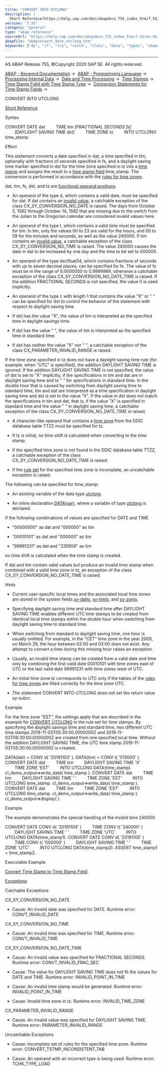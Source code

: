 ```yaml
---
title: "CONVERT INTO UTCLONG"
description: |
  Short Reference(https://help.sap.com/doc/abapdocu_755_index_htm/7.55/en-US/abapconvert_utclong_shortref.htm) Syntax CONVERT DATE dat TIME tim FRACTIONAL SECONDS fs DAYLIGHT SAVING TIME dst TIME ZONE tz INTO UTCLONG time_stamp. Effect This statement converts a date specified in dat
version: "7.55"
category: "general"
type: "abap-reference"
sourceUrl: "https://help.sap.com/doc/abapdocu_755_index_htm/7.55/en-US/abapconvert_date_utclong.htm"
abapFile: "abapconvert_date_utclong.htm"
keywords: ["do", "if", "try", "catch", "class", "data", "types", "abapconvert", "date", "utclong"]
---
```


* * *

AS ABAP Release 755, ©Copyright 2020 SAP SE. All rights reserved.

[ABAP - Keyword Documentation](https://help.sap.com/doc/abapdocu_755_index_htm/7.55/en-US/abenabap.htm) →  [ABAP - Programming Language](https://help.sap.com/doc/abapdocu_755_index_htm/7.55/en-US/abenabap_reference.htm) →  [Processing Internal Data](https://help.sap.com/doc/abapdocu_755_index_htm/7.55/en-US/abenabap_data_working.htm) →  [Date and Time Processing](https://help.sap.com/doc/abapdocu_755_index_htm/7.55/en-US/abendate_time_processing.htm) →  [Time Stamps](https://help.sap.com/doc/abapdocu_755_index_htm/7.55/en-US/abentime_stamps.htm) →  [Time Stamp Field with Time Stamp Type](https://help.sap.com/doc/abapdocu_755_index_htm/7.55/en-US/abenutclong.htm) →  [Conversion Statements for Time Stamp Fields](https://help.sap.com/doc/abapdocu_755_index_htm/7.55/en-US/abentimestamp_conversions.htm) → 

CONVERT INTO UTCLONG

[Short Reference](https://help.sap.com/doc/abapdocu_755_index_htm/7.55/en-US/abapconvert_utclong_shortref.htm)

Syntax

CONVERT DATE dat
        TIME tim *\[*FRACTIONAL SECONDS fs*\]*
        *\[*DAYLIGHT SAVING TIME dst*\]*
        TIME ZONE tz
        INTO UTCLONG time\_stamp.

Effect

This statement converts a date specified in dat, a time specified in tim, optionally with fractions of seconds specified in fs, and a daylight saving time marker specified in dst for the time zone specified in tz into a [time stamp](https://help.sap.com/doc/abapdocu_755_index_htm/7.55/en-US/abentime_stamp_glosry.htm "Glossary Entry") and assigns the result to a [time stamp field](https://help.sap.com/doc/abapdocu_755_index_htm/7.55/en-US/abentimestamp_field_glosry.htm "Glossary Entry") time\_stamp. The conversion is performed in accordance with the [rules for time zones](https://help.sap.com/doc/abapdocu_755_index_htm/7.55/en-US/abentime_zone_rules.htm).

dat, tim, fs, dst, and tz are [functional operand positions](https://help.sap.com/doc/abapdocu_755_index_htm/7.55/en-US/abenfunctional_position_glosry.htm "Glossary Entry").

-   An operand of the type d, which contains a valid date, must be specified for dat. If dat contains an [invalid value](https://help.sap.com/doc/abapdocu_755_index_htm/7.55/en-US/abenchar_date_time_fields_validity.htm), a catchable exception of the class CX\_SY\_CONVERSION\_NO\_DATE is raised. The days from October 5, 1582 through October 14, 1582 that are missing due to the switch from the Julian to the Gregorian calendar are considered invalid values here.

-   An operand of the type t, which contains a valid time must be specified for tim. In tim, only the values 00 to 23 are valid for the hours, and 00 to 59 for the minutes and seconds, as well as the value 240000. If tim contains an [invalid value](https://help.sap.com/doc/abapdocu_755_index_htm/7.55/en-US/abenchar_date_time_fields_validity.htm), a catchable exception of the class CX\_SY\_CONVERSION\_NO\_TIME is raised. The value 240000 causes the date in dat to be increased by one day and the time to be set to 000000.

-   An operand of the type decfloat34, which contains fractions of seconds with up to seven decimal places, can be specified for fs. The value of fs must be in the range of 0.0000000 to 0.9999999, otherwise a catchable exception of the class CX\_SY\_CONVERSION\_NO\_DATE\_TIME is raised. If the addition FRACTIONAL SECONDS is not specified, the value 0 is used implicitly.

-   An operand of the type c with length 1 that contains the value "X" or " " can be specified for dst to control the behavior of the statement with respect to daylight saving time.

-   If dst has the value "X", the value of tim is interpreted as the specified time in daylight savings time.

-   If dst has the value " ", the value of tim is interpreted as the specified time in standard time.

-   If dst has neither the value "X" nor " ", a catchable exception of the class CX\_PARAMETER\_INVALID\_RANGE is raised.

If the time zone specified in tz does not have a daylight saving time rule (for example, when "UTC" is specified), the addition DAYLIGHT SAVING TIME is ignored. If the addition DAYLIGHT SAVING TIME is not specified, the value of dst is set to "X" implicitly, if the specifications in tim and dat are in daylight saving time and to " " for specifications in standard time. In the double hour that is caused by switching from daylight saving time to standard time, tim and dat are interpreted as a time specification in daylight saving time and dst is set to the value "X". If the value in dst does not match the specifications in tim and dat, that is, if the value "X" is specified in standard time and the value " " in daylight saving time, a catchable exception of the class CX\_SY\_CONVERSION\_NO\_DATE\_TIME is raised.

-   A character-like operand that contains a [time zone](https://help.sap.com/doc/abapdocu_755_index_htm/7.55/en-US/abentime_zone_glosry.htm "Glossary Entry") from the DDIC database table TTZZ must be specified for tz.

-   If tz is initial, no time shift is calculated when converting to the time stamp.

-   If the specified time zone is not found in the DDIC database table TTZZ, a catchable exception of the class CX\_SY\_CONVERSION\_NO\_DATE\_TIME is raised.

-   If the [rule set](https://help.sap.com/doc/abapdocu_755_index_htm/7.55/en-US/abentime_zone_rules.htm) for the specified time zone is incomplete, an uncatchable exception is raised.

The following can be specified for time\_stamp:

-   An existing variable of the data type [utclong](https://help.sap.com/doc/abapdocu_755_index_htm/7.55/en-US/abenbuiltin_types_date_time.htm).

-   An inline declaration [DATA(var)](https://help.sap.com/doc/abapdocu_755_index_htm/7.55/en-US/abendata_inline.htm), where a variable of type [utclong](https://help.sap.com/doc/abapdocu_755_index_htm/7.55/en-US/abenbuiltin_types_date_time.htm) is declared.

If the following combinations of values are specified for DATE and TIME

-   "00000000" as dat and "000000" as tim

-   "00010101" as dat and "000000" as tim

-   "99991231" as dat and "235959" as tim

no time shift is calculated when the time stamp is created.

If dat and tim contain valid values but produce an invalid time stamp when combined with a valid time zone in tz, an exception of the class CX\_SY\_CONVERSION\_NO\_DATE\_TIME is raised.

Hints

-   Current user-specific local times and the associated local time zones are stored in the system fields [sy-datlo](https://help.sap.com/doc/abapdocu_755_index_htm/7.55/en-US/abentime_system_fields.htm), [sy-timlo](https://help.sap.com/doc/abapdocu_755_index_htm/7.55/en-US/abentime_system_fields.htm), and [sy-zonlo](https://help.sap.com/doc/abapdocu_755_index_htm/7.55/en-US/abentime_system_fields.htm).

-   Specifying daylight saving time and standard time after DAYLIGHT SAVING TIME enables different UTC time stamps to be created from identical local time stamps within the double hour when switching from daylight saving time to standard time.

-   When switching from standard to daylight saving time, one hour is usually omitted. For example, in the "CET" time zone in the year 2009, on March 29, the hour between 02:00 and 03:00 does not exist. Any attempt to convert a time during this missing hour raises an exception.

-   Usually, an invalid time stamp can be created from a valid date and time only by combining the first valid date 00010101 with time zones east of UTC or the last valid date 99991231 with time zones west of UTC.

-   An initial time zone tz corresponds to UTC only if the tables of the [rules for time zones](https://help.sap.com/doc/abapdocu_755_index_htm/7.55/en-US/abentime_zone_rules.htm) are filled correctly for the time zone UTC.

-   The statement CONVERT INTO UTCLONG does not set the return value sy-subrc.

Example

For the time zone "EST", the settings apply that are described in the example for [CONVERT UTCLONG](https://help.sap.com/doc/abapdocu_755_index_htm/7.55/en-US/abapconvert_utclong.htm) in the rule set for time stamps. By specifying the daylight savings time and standard time, two different UTC time stamps 2019-11-03T05:30:00.0000000Z and 2019-11-03T06:30:00.0000000Z are created from one specified local time. Without the addition DAYLIGHT SAVING TIME, the UTC time stamp 2019-11-03T05:30:00.0000000Z is created.

DATA(dat) = CONV d( '20191103' ).
DATA(tim) = CONV t( '013000' ).
CONVERT DATE dat
        TIME tim
        DAYLIGHT SAVING TIME 'X'
        TIME ZONE 'EST'
        INTO UTCLONG DATA(time\_stamp).
cl\_demo\_output=>write\_data( time\_stamp ).
CONVERT DATE dat
        TIME tim
        DAYLIGHT SAVING TIME ' '
        TIME ZONE 'EST'
        INTO UTCLONG time\_stamp.
cl\_demo\_output=>write\_data( time\_stamp ).
CONVERT DATE dat
        TIME tim
        TIME ZONE 'EST'
        INTO UTCLONG time\_stamp.
cl\_demo\_output=>write\_data( time\_stamp ).
cl\_demo\_output=>display( ).

Example

The example demonstrates the special handling of the invalid time 240000.

CONVERT DATE CONV d( '20191104' )
        TIME CONV t( '240000' )
        DAYLIGHT SAVING TIME ' '
        TIME ZONE 'UTC'
        INTO UTCLONG DATA(time\_stamp1).
CONVERT DATE CONV d( '20191105' )
        TIME CONV t( '000000' )
        DAYLIGHT SAVING TIME ' '
        TIME ZONE 'UTC'
        INTO UTCLONG DATA(time\_stamp2).
ASSERT time\_stamp1 = time\_stamp2.

Executable Example

[Convert Time Stamp to Time Stamp Field](https://help.sap.com/doc/abapdocu_755_index_htm/7.55/en-US/abenconvert_utc_abexa.htm).

[Exceptions](https://help.sap.com/doc/abapdocu_755_index_htm/7.55/en-US/abenabap_language_exceptions.htm)

Catchable Exceptions

CX\_SY\_CONVERSION\_NO\_DATE

-   Cause: An invalid date was specified for DATE.
    Runtime error: CONVT\_INVALID\_DATE

CX\_SY\_CONVERSION\_NO\_TIME

-   Cause: An invalid time was specified for TIME.
    Runtime error: CONVT\_INVALID\_TIME

CX\_SY\_CONVERSION\_NO\_DATE\_TIME

-   Cause: An invalid value was specified for FRACTIONAL SECONDS.
    Runtime error: CONVT\_INVALID\_FRAC\_SEC

-   Cause: The value for DAYLIGHT SAVING TIME does not fit the values for DATE and TIME.
    Runtime error: INVALID\_POINT\_IN\_TIME

-   Cause: An invalid time stamp would be generated.
    Runtime error: INVALID\_POINT\_IN\_TIME

-   Cause: Invalid time zone in tz.
    Runtime error: INVALID\_TIME\_ZONE

CX\_PARAMETER\_INVALID\_RANGE

-   Cause: An invalid value was specified for DAYLIGHT SAVING TIME.
    Runtime error: PARAMETER\_INVALID\_RANGE
    

Uncatchable Exceptions

-   Cause: Incomplete set of rules for the specified time zone.
    Runtime error: CONVERT\_TSTMP\_INCONSISTENT\_TAB

-   Cause: An operand with an incorrect type is being used.
    Runtime error: TCHK\_TYPE\_LOAD